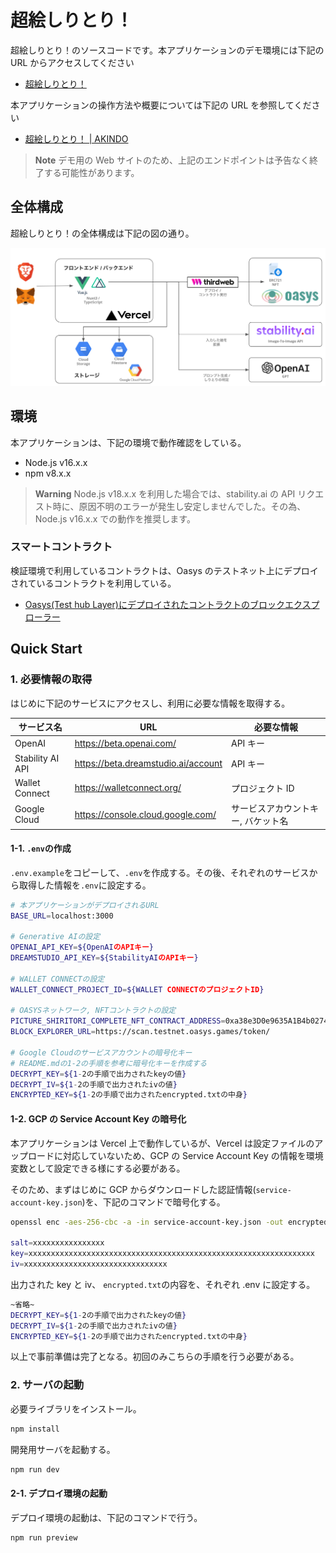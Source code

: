 # 超絵しりとり！

超絵しりとり！のソースコードです。本アプリケーションのデモ環境には下記の URL からアクセスしてください

- [超絵しりとり！](https://oasys-tokyo-hackjam.vercel.app/?vercelToolbarCode=YHS2cuSjMs_GqNy)

本アプリケーションの操作方法や概要については下記の URL を参照してください

- [超絵しりとり！ | AKINDO](https://app.akindo.io/communities/Be7rL1wo7UEqv60G/products/Nm1V8pmL6s1ROng4)

> **Note**
> デモ用の Web サイトのため、上記のエンドポイントは予告なく終了する可能性があります。

## 全体構成

超絵しりとり！の全体構成は下記の図の通り。

![アーキテクチャ](./docs/arch.png)

## 環境

本アプリケーションは、下記の環境で動作確認をしている。

- Node.js v16.x.x
- npm v8.x.x

> **Warning**
> Node.js v18.x.x を利用した場合では、stability.ai の API リクエスト時に、原因不明のエラーが発生し安定しませんでした。その為、Node.js v16.x.x での動作を推奨します。

### スマートコントラクト

検証環境で利用しているコントラクトは、Oasys のテストネット上にデプロイされているコントラクトを利用している。

- [Oasys(Test hub Layer)にデプロイされたコントラクトのブロックエクスプローラー](https://scan.testnet.oasys.games/token/0xa38e3D0e9635A1B4b027425A130B3662E3A7f1Df)

## Quick Start

### 1. 必要情報の取得

はじめに下記のサービスにアクセスし、利用に必要な情報を取得する。

| サービス名       | URL                                 | 必要な情報                         |
| ---------------- | ----------------------------------- | ---------------------------------- |
| OpenAI           | https://beta.openai.com/            | API キー                           |
| Stability AI API | https://beta.dreamstudio.ai/account | API キー                           |
| Wallet Connect   | https://walletconnect.org/          | プロジェクト ID                    |
| Google Cloud     | https://console.cloud.google.com/   | サービスアカウントキー, バケット名 |

#### 1-1. `.env`の作成

`.env.example`をコピーして、`.env`を作成する。その後、それぞれのサービスから取得した情報を`.env`に設定する。

```bash
# 本アプリケーションがデプロイされるURL
BASE_URL=localhost:3000

# Generative AIの設定
OPENAI_API_KEY=${OpenAIのAPIキー}
DREAMSTUDIO_API_KEY=${StabilityAIのAPIキー}

# WALLET CONNECTの設定
WALLET_CONNECT_PROJECT_ID=${WALLET CONNECTのプロジェクトID}

# OASYSネットワーク, NFTコントラクトの設定
PICTURE_SHIRITORI_COMPLETE_NFT_CONTRACT_ADDRESS=0xa38e3D0e9635A1B4b027425A130B3662E3A7f1Df
BLOCK_EXPLORER_URL=https://scan.testnet.oasys.games/token/

# Google Cloudのサービスアカウントの暗号化キー
# README.mdの1-2の手順を参考に暗号化キーを作成する
DECRYPT_KEY=${1-2の手順で出力されたkeyの値}
DECRYPT_IV=${1-2の手順で出力されたivの値}
ENCRYPTED_KEY=${1-2の手順で出力されたencrypted.txtの中身}
```

#### 1-2. GCP の Service Account Key の暗号化

本アプリケーションは Vercel 上で動作しているが、Vercel は設定ファイルのアップロードに対応していないため、GCP の Service Account Key の情報を環境変数として設定できる様にする必要がある。

そのため、まずはじめに GCP からダウンロードした認証情報(`service-account-key.json`)を、下記のコマンドで暗号化する。

```bash
openssl enc -aes-256-cbc -a -in service-account-key.json -out encrypted.txt -k passphrase -p

salt=xxxxxxxxxxxxxxxx
key=xxxxxxxxxxxxxxxxxxxxxxxxxxxxxxxxxxxxxxxxxxxxxxxxxxxxxxxxxxxxxxxx
iv=xxxxxxxxxxxxxxxxxxxxxxxxxxxxxxxx
```

出力された key と iv、 `encrypted.txt`の内容を、それぞれ .env に設定する。

```bash
~省略~
DECRYPT_KEY=${1-2の手順で出力されたkeyの値}
DECRYPT_IV=${1-2の手順で出力されたivの値}
ENCRYPTED_KEY=${1-2の手順で出力されたencrypted.txtの中身}
```

以上で事前準備は完了となる。初回のみこちらの手順を行う必要がある。

### 2. サーバの起動

必要ライブラリをインストール。

```bash
npm install
```

開発用サーバを起動する。

```bash
npm run dev
```

#### 2-1. デプロイ環境の起動

デプロイ環境の起動は、下記のコマンドで行う。

```bash
npm run preview
```
